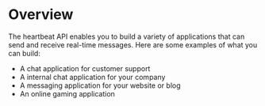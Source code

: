 # Overview

The heartbeat API enables you to build a variety of applications that can send
and receive real-time messages. Here are some examples of what you can build:

- A chat application for customer support
- A internal chat application for your company
- A messaging application for your website or blog
- An online gaming application
